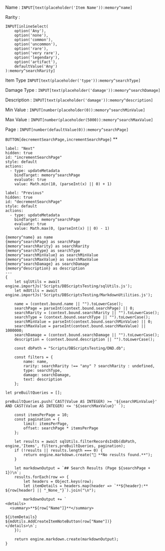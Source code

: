 
Name : `INPUT[text(placeholder('Item Name')):memory^name]`

Rarity : 
```meta-bind
INPUT[inlineSelect(
	option('Any'), 
	option('none'), 
	option('common'), 
	option('uncommon'), 
	option('rare'), 
	option('very rare'), 
	option('legendary'), 
	option('artifact'),
	defaultValue('Any')
):memory^searchRarity]
```

Item Type `INPUT[text(placeholder('type')):memory^searchType]` 

Damage Type : `INPUT[text(placeholder('damage')):memory^searchDamage]` 

Description : `INPUT[text(placeholder('damage')):memory^description]` 

Min Value : `INPUT[number(placeholder(0)):memory^searchMinValue]` 

Max Value : `INPUT[number(placeholder(5000)):memory^searchMaxValue]`

Page : `INPUT[number(defaultValue(0)):memory^searchPage]`

`BUTTON[decrementSearchPage,incrementSearchPage]`
**
```meta-bind-button
label: "Next"
hidden: true
id: "incrementSearchPage"
style: default
actions:
  - type: updateMetadata
    bindTarget: memory^searchPage
    evaluate: true
    value: Math.min(10, (parseInt(x) || 0) + 1)
```
```meta-bind-button
label: "Previous"
hidden: true
id: "decrementSearchPage"
style: default
actions:
  - type: updateMetadata
    bindTarget: memory^searchPage
    evaluate: true
    value: Math.max(0, (parseInt(x) || 0) - 1)
```

```meta-bind-js-view
{memory^name} as name
{memory^searchPage} as searchPage
{memory^searchRarity} as searchRarity
{memory^searchType} as searchType
{memory^searchMinValue} as searchMinValue
{memory^searchMaxValue} as searchMaxValue
{memory^searchDamage} as searchDamage
{memory^description} as description
---
{
    let sqlUtils = await engine.importJs('Scripts/DBScriptsTesting/sqlUtils.js'); 
	let mdUtils = await engine.importJs('Scripts/DBScriptsTesting/MarkdownUtilities.js');

    name = (context.bound.name || "").toLowerCase();
    searchPage = parseInt(context.bound.searchPage) || 0;
    searchRarity = (context.bound.searchRarity || "").toLowerCase();
    searchType = (context.bound.searchType || "").toLowerCase();
    searchMinValue = parseInt(context.bound.searchMinValue) || 0;
    searchMaxValue = parseInt(context.bound.searchMaxValue) || 1000000;
    searchDamage = (context.bound.searchDamage || "").toLowerCase();
    description = (context.bound.description || "").toLowerCase();

    const dbPath = "Scripts/DBScriptsTesting/DND.db"; 

    const filters = {
        name: name,
        rarity: searchRarity !== "any" ? searchRarity : undefined,
        type: searchType,
        damage: searchDamage,
        text: description
    };

let preBuiltQueries = [];

preBuiltQueries.push(`CAST(Value AS INTEGER) >= '${searchMinValue}' AND CAST(Value AS INTEGER) <= '${searchMaxValue}' `);

    const itemsPerPage = 10;
    const pagination = {
        limit: itemsPerPage,
        offset: searchPage * itemsPerPage
    };

    let results = await sqlUtils.filterRecordsInDb(dbPath, engine,'Items', filters,preBuiltQueries, pagination);
    if (!results || results.length === 0) {
        return engine.markdown.create("🛑 **No results found.**");
    }

    let markdownOutput = `## Search Results (Page ${searchPage + 1})\n`;
    results.forEach(row => {
        let headers = Object.keys(row);
        let itemDetails = headers.map(header => `**${header}:** ${row[header] || "_None_"}`).join("\n");

        markdownOutput += `
<details>
  <summary>**${row["Name"]}**</summary>

${itemDetails}
${mdUtils.AddCreateItemNoteButton(row["Name"])}
</details>\n`;
    });

    return engine.markdown.create(markdownOutput);
}

```
